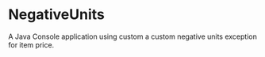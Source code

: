 # NegativeUnits
A Java Console application using custom a custom negative units exception for item price.
